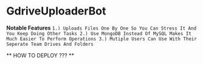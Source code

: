 # GdriveUploaderBot

**Notable Features**
``1.) Uploads Files One By One So You Can Stress It And You Keep Doing Other Tasks
2.) Use MongoDB Instead Of MySQL Makes It Much Easier To Perform Operations
3.) Mutiple Users Can Use With Their Seperate Team Drives And Folders``

** HOW TO DEPLOY ??? **
